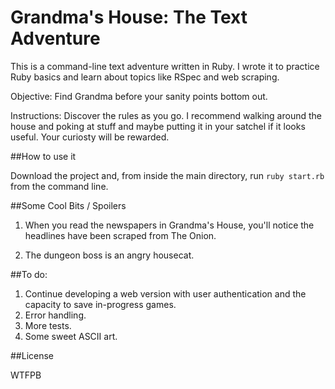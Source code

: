 Grandma's House: The Text Adventure
=========

This is a command-line text adventure written in Ruby. I wrote it to practice Ruby basics and learn about topics like RSpec and web scraping.

Objective: Find Grandma before your sanity points bottom out.

Instructions: Discover the rules as you go. I recommend walking around the house and poking at stuff and maybe putting it in your satchel if it looks useful. Your curiosty will be rewarded.

##How to use it

Download the project and, from inside the main directory, run ```ruby start.rb``` from the command line.

##Some Cool Bits / Spoilers

1. When you read the newspapers in Grandma's House, you'll notice the headlines have been scraped from The Onion.

2. The dungeon boss is an angry housecat.

##To do:

1. Continue developing a web version with user authentication and the capacity to save in-progress games.
2. Error handling.
3. More tests.
4. Some sweet ASCII art.

##License

WTFPB
